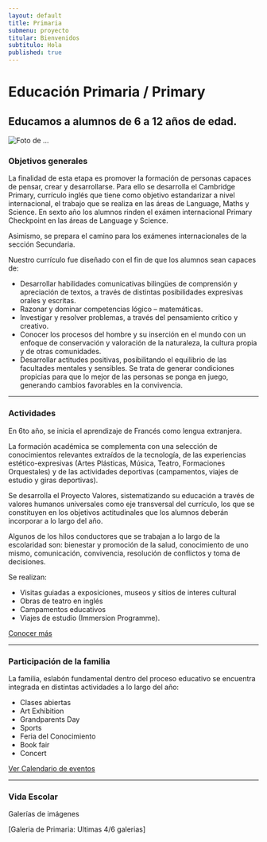 ```yaml
---
layout: default
title: Primaria
submenu: proyecto
titular: Bienvenidos
subtitulo: Hola
published: true
---
```


# Educación Primaria / Primary
## Educamos a alumnos de 6 a 12 años de edad.


![Foto de ...](http://placeimg.com/720/300/arch)

### Objetivos generales

La finalidad de esta etapa es promover la formación de personas capaces de pensar, crear y desarrollarse. Para ello se desarrolla el Cambridge Primary, currículo inglés que tiene como objetivo estandarizar a nivel internacional, el trabajo que se realiza en las áreas de Language, Maths y Science. En sexto año los alumnos rinden el exámen internacional Primary Checkpoint en las áreas de Language y Science.

Asimismo, se prepara el camino para los exámenes internacionales de la sección Secundaria.

Nuestro currículo fue diseñado con el fin de que los alumnos sean capaces de:

- Desarrollar habilidades comunicativas bilingües de comprensión y apreciación de textos, a través de distintas posibilidades expresivas orales y escritas.
- Razonar y dominar competencias lógico – matemáticas.
- Investigar y resolver problemas, a través del pensamiento crítico y creativo.
- Conocer los procesos del hombre y su inserción en el mundo con un enfoque de conservación y valoración de la naturaleza, la cultura propia y de otras comunidades.
- Desarrollar actitudes positivas,  posibilitando el equilibrio de las facultades mentales y sensibles. Se trata de generar condiciones propicias para que lo mejor de las personas se ponga en juego, generando cambios favorables en la convivencia.

---

### Actividades

En 6to año, se inicia el aprendizaje de Francés como lengua extranjera.

La formación académica se complementa con una selección de conocimientos relevantes extraídos de la tecnología, de las experiencias estético-expresivas (Artes Plásticas, Música, Teatro, Formaciones Orquestales) y de las actividades deportivas (campamentos, viajes de estudio y giras deportivas).

Se desarrolla el Proyecto Valores, sistematizando su educación a través de valores humanos universales como eje transversal del currículo, los que se constituyen en los objetivos actitudinales que los alumnos deberán incorporar a lo largo del año. 

Algunos de los hilos conductores que se trabajan a lo largo de la escolaridad son: bienestar y promoción de la salud, conocimiento de uno mismo, comunicación, convivencia, resolución de conflictos y toma de decisiones.

Se realizan:

- Visitas guiadas a exposiciones, museos y sitios de interes cultural
- Obras de teatro en inglés
- Campamentos educativos 
- Viajes de estudio (Immersion Programme).


[Conocer más]()

---

### Participación de la familia

La familia, eslabón fundamental dentro del proceso educativo  se encuentra integrada en distintas actividades a lo largo del año: 

- Clases abiertas
- Art Exhibition
- Grandparents Day
- Sports
- Feria del Conocimiento 
- Book fair
- Concert

[Ver Calendario de eventos]()

---

### Vida Escolar
Galerías de imágenes  

[Galeria de Primaria: Ultimas 4/6 galerias]